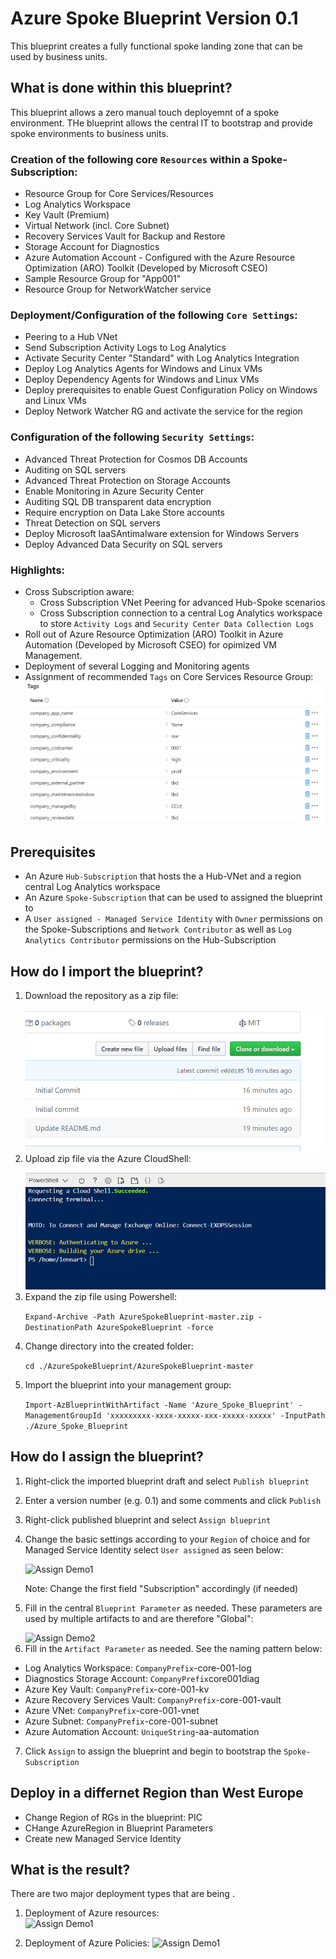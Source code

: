# Azure Spoke Blueprint Version 0.1
This blueprint creates a fully functional spoke landing zone that can be used by business units.

## What is done within this blueprint?

This blueprint allows a zero manual touch deployemnt of a spoke environment. THe blueprint allows the central IT to bootstrap and provide spoke environments to business units.   

### Creation of the following core ```Resources``` within a Spoke-Subscription:

- Resource Group for Core Services/Resources
- Log Analytics Workspace
- Key Vault (Premium)
- Virtual Network (incl. Core Subnet) 
- Recovery Services Vault for Backup and Restore
- Storage Account for Diagnostics
- Azure Automation Account - Configured with the Azure Resource Optimization (ARO) Toolkit (Developed by Microsoft CSEO)
- Sample Resource Group for "App001"
- Resource Group for NetworkWatcher service

### Deployment/Configuration of the following ```Core Settings```:

- Peering to a Hub VNet 
- Send Subscription Activity Logs to Log Analytics
- Activate Security Center "Standard" with Log Analytics Integration
- Deploy Log Analytics Agents for Windows and Linux VMs
- Deploy Dependency Agents for Windows and Linux VMs
- Deploy prerequisites to enable Guest Configuration Policy on Windows and Linux VMs
- Deploy Network Watcher RG and activate the service for the region

### Configuration of the following ```Security Settings```:

- Advanced Threat Protection for Cosmos DB Accounts
- Auditing on SQL servers
- Advanced Threat Protection on Storage Accounts
- Enable Monitoring in Azure Security Center
- Auditing SQL DB transparent data encryption
- Require encryption on Data Lake Store accounts
- Threat Detection on SQL servers
- Deploy Microsoft IaaSAntimalware extension for Windows Servers
- Deploy Advanced Data Security on SQL servers
 
### Highlights: 
- Cross Subscription aware:
  - Cross Subscription VNet Peering for advanced Hub-Spoke scenarios
  - Cross Subscription connection to a central Log Analytics workspace to store ```Activity Logs``` and ```Security Center Data Collection Logs```
- Roll out of Azure Resource Optimization (ARO) Toolkit in Azure Automation (Developed by Microsoft CSEO) for opimized VM Management. 
- Deployment of several Logging and Monitoring agents
- Assignment of recommended ```Tags``` on Core Services Resource Group: 
 ![Tags Demo](media/Tags.png)

## Prerequisites 
- An Azure ```Hub-Subscription``` that hosts the a Hub-VNet and a region central Log Analytics workspace
- An Azure ```Spoke-Subscription``` that can be used to assigned the blueprint to
- A ```User assigned - Managed Service Identity``` with ```Owner``` permissions on the Spoke-Subscriptions and ```Network Contributor``` as well as ```Log Analytics Contributor``` permissions on the Hub-Subscription

## How do I import the blueprint?

1. Download the repository as a zip file:</p>
   ![Download Demo](media/download_repo.gif)
2. Upload zip file via the Azure CloudShell:</p>
   ![Upload Demo](media/upload_zipfile.gif)
3. Expand the zip file using Powershell:</p>
   ```Expand-Archive -Path AzureSpokeBlueprint-master.zip -DestinationPath AzureSpokeBlueprint -force```</p>
4. Change directory into the created folder:</p>
   ```cd ./AzureSpokeBlueprint/AzureSpokeBlueprint-master```</p>
5. Import the blueprint into your management group:</p>
   ```Import-AzBlueprintWithArtifact -Name 'Azure_Spoke_Blueprint' -ManagementGroupId 'xxxxxxxxx-xxxx-xxxxx-xxx-xxxxx-xxxxx' -InputPath ./Azure_Spoke_Blueprint```</p>

## How do I assign the blueprint? 
1. Right-click the imported blueprint draft and select ```Publish blueprint```</p>
2. Enter a version number (e.g. 0.1) and some comments and click ```Publish```</p>
3. Right-click published  blueprint and select ```Assign blueprint```</p>
4. Change the basic settings according to your ```Region``` of choice and for Managed Service Identity select ```User assigned``` as seen below:</p>
   ![Assign Demo1](media/assign_blueprint1.gif)
   </p>
   Note: Change the first field "Subscription" accordingly (if needed)</p>
5. Fill in the central ```Blueprint Parameter``` as needed. These parameters are used by multiple artifacts to and are therefore "Global": </p>
   ![Assign Demo2](media/Assignment2.JPG)
6. Fill in the ```Artifact Parameter``` as needed. See the naming pattern below:</p>
- Log Analytics Workspace: ```CompanyPrefix```-core-001-log
- Diagnostics Storage Account: ```CompanyPrefix```core001diag
- Azure Key Vault: ```CompanyPrefix```-core-001-kv 
- Azure Recovery Services Vault: ```CompanyPrefix```-core-001-vault
- Azure VNet: ```CompanyPrefix```-core-001-vnet
- Azure Subnet: ```CompanyPrefix```-core-001-subnet
- Azure Automation Account: ```UniqueString```-aa-automation</p>
7.  Click ```Assign``` to assign the blueprint and begin to bootstrap the ```Spoke-Subscription```

## Deploy in a differnet Region than West Europe

- Change Region of RGs in the blueprint: 
PIC
- CHange AzureRegion in Blueprint Parameters 
- Create new Managed Service Identity  

## What is the result? 

There are two major deployment types that are being . 

1. Deployment of Azure resources:  
![Assign Demo1](media/Result1.png)</p></p>
2. Deployment of Azure Policies:
![Assign Demo1](media/Result2.png)</p></p>

